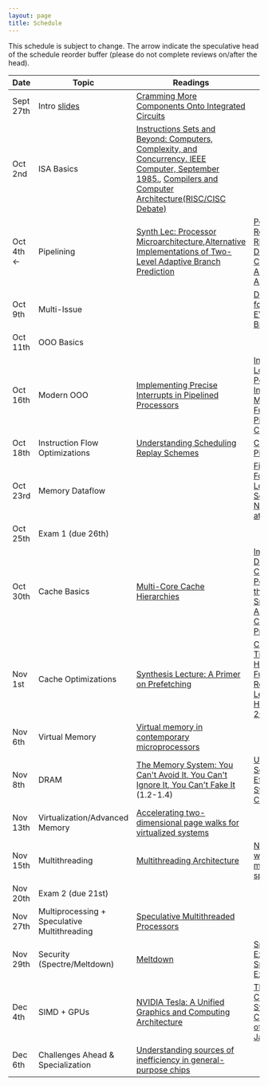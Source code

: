 ```yaml
---
layout: page
title: Schedule
---
```


This schedule is subject to change.  The arrow indicate the speculative head of the schedule reorder buffer (please do not complete reviews on/after the head).


| Date                 | Topic                                        | Readings                                                                                                                                                                        | Review                                                                                                                            |
|----------------------|----------------------------------------------|---------------------------------------------------------------------------------------------------------------------------------------------------------------------------------|-----------------------------------------------------------------------------------------------------------------------------------|
| Sept 27th            | Intro [slides][lec1]                                   | [Cramming More Components Onto Integrated Circuits][moore65]                                                                                                                    |                                                                                                                                   |
| Oct 2nd              | ISA Basics                                   | [Instructions Sets and Beyond: Computers, Complexity, and Concurrency. IEEE Computer, September 1985.][isas85], [Compilers and Computer Architecture(RISC/CISC Debate)][wulf81] |                                                                                                                                   |
| Oct 4th $\leftarrow$ | Pipelining                                   | [Synth Lec: Processor Microarchitecture][synth-proc-micro],[Alternative Implementations of Two-Level Adaptive Branch Prediction][two-level-bp]                                  | [Power Struggles: Revisiting the RISC vs. CISC Debate on Contemporary ARM and x86 Architectures][power-struggles]                 |
| Oct 9th              | Multi-Issue                                  |                                                                                                                                                                                 | [Design Tradeoffs for the Alpha EV8 Conditional Branch Predictor][seznec_alphaev8]                                                |
| Oct 11th             | OOO Basics                                   |                                                                                                                                                                                 |                                                                                                                                   |
| Oct 16th             | Modern OOO                                   | [Implementing Precise Interrupts in Pipelined Processors][smith-precise]                                                                                                        | [Instruction Issue Logic for High-Performance, Interruptible, Multiple Functional Unit, Pipelined Computers][sohi-issue]          |
| Oct 18th             | Instruction Flow Optimizations               | [Understanding Scheduling Replay Schemes][spec-sched-replay]                                                                                                                    | [Continual Flow Pipelines][cfp]                                                                                                   |
| Oct 23rd             | Memory Dataflow                              |                                                                                                                                                                                 | [Fire-and-Forget: Load/Store Scheduling with No Store Queue at All][fnf]                                                          |
| Oct 25th             | Exam 1 (due 26th)                            |                                                                                                                                                                                 |                                                                                                                                   |
| Oct 30th             | Cache Basics                                 | [Multi-Core Cache Hierarchies][synth-cache]                                                                                                                                     | [Improving Direct-Mapped Cache Performance by the Addition of a Small Fully-Associative Cache and Prefetch Buffers][victim-cache] |
| Nov 1st              | Cache Optimizations                          | [Synthesis Lecture: A Primer on Prefetching][synth-prefetch]                                                                                                                    | [Criticality Aware Tiered Cache Hierarchy: A Fundamental Relook at Multi-Level Cache Hierarchies(ISCA 2018)][crit-aware-cache]    |
| Nov 6th              | Virtual Memory                               | [Virtual memory in contemporary microprocessors][vmem]                                                                                                                          |                                                                                                                                   |
| Nov 8th              | DRAM                                         | [The Memory System: You Can't Avoid It, You Can't Ignore It, You Can't Fake It][synth-dram] (1.2-1.4)                                                                           | [Unison Cache: A Scalable and Effective Die-Stacked DRAM Cache][dram-cache]                                                       |
| Nov 13th             | Virtualization/Advanced Memory               | [Accelerating two-dimensional page walks for virtualized systems][2d-virt-page]                                                                                                 |                                                                                                                                   |
| Nov 15th             | Multithreading                               | [Multithreading Architecture][synth-multi]                                                                                                                                      | [Niagara: A 32-way multithreaded sparc processor][niagara]                                                                        |
| Nov 20th             | Exam 2 (due 21st)                            |                                                                                                                                                                                 |                                                                                                                                   |
| Nov 27th             | Multiprocessing + Speculative Multithreading | [Speculative Multithreaded Processors][spec-multi]                                                                                                                              |                                                                                                                                   |
| Nov 29th             | Security (Spectre/Meltdown)                  | [Meltdown][meltdown]                                                                                                                                                            | [Spectre Attacks: Exploiting Speculative Execution][spectre]                                                                      |
| Dec 4th              | SIMD + GPUs                                  | [NVIDIA Tesla: A Unified Graphics and Computing Architecture][tesla]                                                                                                            | [The Cray-1 Computer System, Communications of the ACM, January 1978][cray1]                                                      |
| Dec 6th              | Challenges Ahead & Specialization            | [Understanding sources of inefficiency in general-purpose chips][gen-purp-innef]                                                                                                |                                                                                                                                   |

[lec1]: http://web.cs.ucla.edu/~tjn/restricted/01-intro.pdf
[sohi-issue]: https://dl.acm.org/citation.cfm?id=78592
[fnf]: https://dl.acm.org/citation.cfm?id=1194844
[perceptron-bp]: https://www.cs.utexas.edu/~lin/papers/hpca01.pdf
[mipsr10k]: http://ieeexplore.ieee.org/document/491460/
[wavescalar]: http://wavescalar.cs.washington.edu/wavescalar.pdf
[two-level-bp]:https://dl.acm.org/citation.cfm?id=139709
[elm]: https://ieeexplore.ieee.org/stamp/stamp.jsp?tp=&arnumber=4563875
[prefetch-tax]: http://ieeexplore.ieee.org/stamp/stamp.jsp?arnumber=1261824
[wulf81]: http://www.eecg.toronto.edu/~moshovos/ACA06/readings/wulf-compilers-and-architecture.pdf
[risc-throwdown]: http://citeseerx.ist.psu.edu/viewdoc/download?doi=10.1.1.111.1776&rep=rep1&type=pdf
[predication]: http://web.eecs.umich.edu/~mahlke/papers/1995/mahlke_isca95.pdf
[cfp]: https://dl.acm.org/citation.cfm?id=1024407
[mudge-power]: https://ieeexplore.ieee.org/document/917539/
[selective-cache]: https://dl.acm.org/citation.cfm?id=320119
[victim-rep]: https://ieeexplore.ieee.org/stamp/stamp.jsp?tp=&arnumber=1431568
[seznec_alphaev8]: https://dl.acm.org/citation.cfm?id=545249
[ia64]:https://ieeexplore.ieee.org/document/877947
[smith-precise]: https://ieeexplore.ieee.org/stamp/stamp.jsp?arnumber=4607
[spec-sched-replay]: http://citeseerx.ist.psu.edu/viewdoc/summary?doi=10.1.1.65.8819
[victim-cache]: https://dl.acm.org/citation.cfm?id=325162
[moore65]: https://www.cs.utexas.edu/~fussell/courses/cs352h/papers/moore.pdf
[isas85]: http://ieeexplore.ieee.org/document/1663000/?reload=true&arnumber=1663000
[power-struggles]: https://research.cs.wisc.edu/vertical/papers/2013/hpca13-isa-power-struggles.pdf
[vmem]: https://ieeexplore.ieee.org/document/710872?arnumber=710872
[synth-proc-micro]: https://www.morganclaypool.com/doi/pdf/10.2200/S00309ED1V01Y201011CAC012
[synth-prefetch]: https://www.morganclaypool.com/doi/pdf/10.2200/S00581ED1V01Y201405CAC028
[synth-dram]: https://www.morganclaypool.com/doi/abs/10.2200/S00201ED1V01Y200907CAC007
[synth-multi]: https://www.morganclaypool.com/doi/abs/10.2200/S00458ED1V01Y201212CAC021
[synth-cache]: https://www.morganclaypool.com/doi/abs/10.2200/S00365ED1V01Y201105CAC017
[niagara]: http://www-hydra.stanford.edu/publications/ieeemicro_niagara.pdf
[crit-aware-cache]: https://ieeexplore.ieee.org/document/8416821
[spectre]: https://spectreattack.com/spectre.pdf
[meltdown]: https://meltdownattack.com/meltdown.pdf
[tesla]: https://ieeexplore.ieee.org/abstract/document/4523358
[cray1]: http://portal.acm.org/citation.cfm?doid=359327.359336
[gen-purp-innef]: https://dl.acm.org/citation.cfm?id=1815968
[2d-virt-page]: https://dl.acm.org/citation.cfm?id=1346286
[spec-multi]:https://ieeexplore.ieee.org/stamp/stamp.jsp?tp=&arnumber=917542
[dram-cache]: https://ieeexplore.ieee.org/stamp/stamp.jsp?tp=&arnumber=7011375
